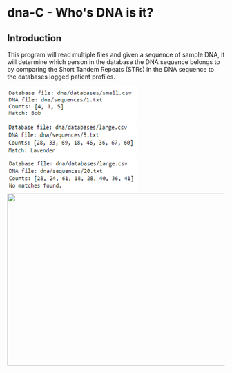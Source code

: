 # dna-C - Who's DNA is it?

## Introduction

This program will read multiple files and given a sequence of sample DNA, it will determine which person in the database the DNA sequence belongs to by comparing the Short Tandem Repeats (STRs) in the DNA sequence to the databases logged patient profiles.

<img src="dnaReadMe/dnaExample1.png" width="300" height="80"/>
<img src="dnaReadMe/dnaExample2.png" width="300" height="80"/>
<img src="dnaReadMe/dnaExample3.png" width="300" height="80"/>



<img src="readmeGifs/gitCloneGif.gif" width="600" height="400"/>

